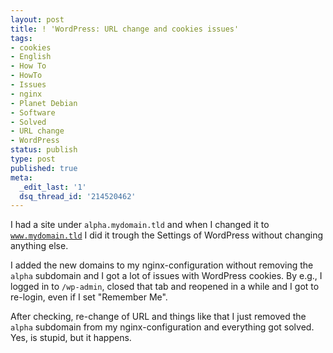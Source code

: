 ```yaml
---
layout: post
title: ! 'WordPress: URL change and cookies issues'
tags:
- cookies
- English
- How To
- HowTo
- Issues
- nginx
- Planet Debian
- Software
- Solved
- URL change
- WordPress
status: publish
type: post
published: true
meta:
  _edit_last: '1'
  dsq_thread_id: '214520462'
---
```

I had a site under <code>alpha.mydomain.tld</code> and when I changed it to <code>www.mydomain.tld</code> I did it trough the Settings of WordPress without changing anything else.

I added the new domains to my nginx-configuration without removing the <code>alpha</code> subdomain and I got a lot of issues with WordPress cookies. By e.g., I logged in to <code>/wp-admin</code>, closed that tab and reopened in a while and I got to re-login, even if I set "Remember Me".

After checking, re-change of URL and things like that I just removed the <code>alpha</code> subdomain from my nginx-configuration and everything got solved. Yes, is stupid, but it happens.
